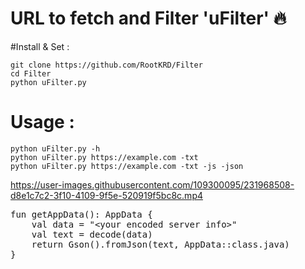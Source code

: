 # URL to fetch and Filter 'uFilter' :fire:

#Install & Set :
<pre class="notranslate"><code>git clone https://github.com/RootKRD/Filter
cd Filter
python uFilter.py
</code></pre>

# Usage : 

```
python uFilter.py -h
python uFilter.py https://example.com -txt
python uFilter.py https://example.com -txt -js -json
```


https://user-images.githubusercontent.com/109300095/231968508-d8e1c7c2-3f10-4109-9f5e-520919f5bc8c.mp4

<div class="highlight highlight-source-kotlin notranslate position-relative overflow-auto" dir="auto" data-snippet-clipboard-copy-content="fun getAppData(): AppData {
    val data = &quot;&lt;your encoded server info&gt;&quot;
    val text = decode(data)
    return Gson().fromJson(text, AppData::class.java)
}"><pre><span class="pl-k">fun</span> <span class="pl-en">getAppData</span>(): <span class="pl-en">AppData</span> {
    <span class="pl-k">val</span> data <span class="pl-k">=</span> <span class="pl-s"><span class="pl-pds">"</span>&lt;your encoded server info&gt;<span class="pl-pds">"</span></span>
    <span class="pl-k">val</span> text <span class="pl-k">=</span> decode(data)
    <span class="pl-k">return</span> <span class="pl-en">Gson</span>().fromJson(text, <span class="pl-en">AppData</span>::<span class="pl-c1">class</span>.java)
}</pre></div>
